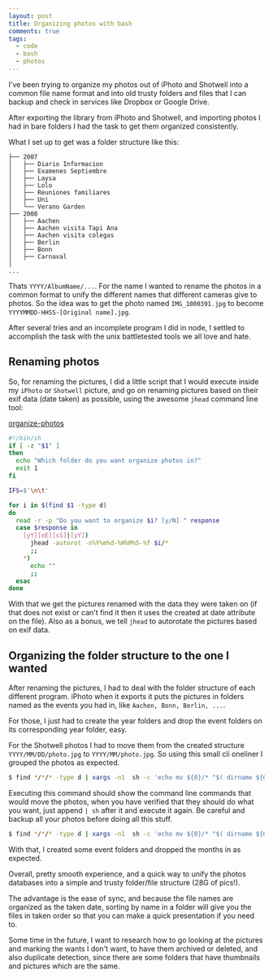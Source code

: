 ```yaml
---
layout: post
title: Organizing photos with bash
comments: true
tags:
  - code
  - bash
  - photos
---
```


I've been trying to organize my photos out of iPhoto and Shotwell into a common
file name format and into old trusty folders and files that I can backup and
check in services like Dropbox or Google Drive.

After exporting the library from iPhoto and Shotwell, and importing photos
I had in bare folders I had the task to get them organized consistently.

What I set up to get was a folder structure like this:

```
├── 2007
│   ├── Diario Informacion
│   ├── Examenes Septiembre
│   ├── Laysa
│   ├── Lolo
│   ├── Reuniones familiares
│   ├── Uni
│   └── Verano Garden
├── 2008
│   ├── Aachen
│   ├── Aachen visita Tapi Ana
│   ├── Aachen visita colegas
│   ├── Berlin
│   ├── Bonn
│   ├── Carnaval
│
...
```

Thats `YYYY/AlbumName/...`. For the name I wanted to rename the photos in
a common format to unify the different names that different cameras give to
photos. So the idea was to get the photo named `IMG_1000391.jpg` to become
`YYYYMMDD-HHSS-[Original name].jpg`.

After several tries and an incomplete program I did in node, I settled to
accomplish the task with the unix battletested tools we all love and hate.

## Renaming photos

So, for renaming the pictures, I did a little script that I would execute
inside my `iPhoto` or `Shotwell` picture, and go on renaming pictures based on
their exif data (date taken) as possible, using the awesome `jhead` command
line tool:

[organize-photos](https://github.com/joakin/dotfiles/blob/master/bin/organize-photos)

```sh
#!/bin/sh
if [ -z "$1" ]
then
  echo "Which folder do you want organize photos in?"
  exit 1
fi

IFS=$'\n\t'

for i in $(find $1 -type d)
do
  read -r -p "Do you want to organize $i? [y/N] " response
  case $response in
    [yY][eE][sS]|[yY])
      jhead -autorot -n%Y%m%d-%H%M%S-%f $i/*
      ;;
    *)
      echo ""
      ;;
  esac
done
```

With that we get the pictures renamed with the data they were taken on (if that
does not exist or can't find it then it uses the created at date attribute on
the file). Also as a bonus, we tell `jhead` to autorotate the pictures based on
exif data.

## Organizing the folder structure to the one I wanted

After renaming the pictures, I had to deal with the folder structure of each
different program. iPhoto when it exports it puts the pictures in folders named
as the events you had in, like `Aachen, Bonn, Berlin, ...`.

For those, I just had to create the year folders and drop the event folders on
its corresponding year folder, easy.

For the Shotwell photos I had to move them from the created structure
`YYYY/MM/DD/photo.jpg` to `YYYY/MM/photo.jpg`. So using this small cli oneliner
I grouped the photos as expected.

```sh
$ find */*/* -type d | xargs -n1  sh -c 'echo mv ${0}/* "$( dirname ${0})" ";" rm -rv ${0} '
```

Executing this command should show the command line commands that would move
the photos, when you have verified that they should do what you want, just
append `| sh` after it and execute it again. Be careful and backup all your
photos before doing all this stuff.

```sh
$ find */*/* -type d | xargs -n1  sh -c 'echo mv ${0}/* "$( dirname ${0})" ";" rm -rv ${0} ' | sh
```

With that, I created some event folders and dropped the months in as expected.

Overall, pretty smooth experience, and a quick way to unify the photos
databases into a simple and trusty folder/file structure (28G of pics!).

The advantage is the ease of sync, and because the file names are organized as
the taken date, sorting by name in a folder will give you the files in taken
order so that you can make a quick presentation if you need to.

Some time in the future, I want to research how to go looking at the pictures
and marking the wants I don't want, to have them archived or deleted, and also
duplicate detection, since there are some folders that have thumbnails and
pictures which are the same.


